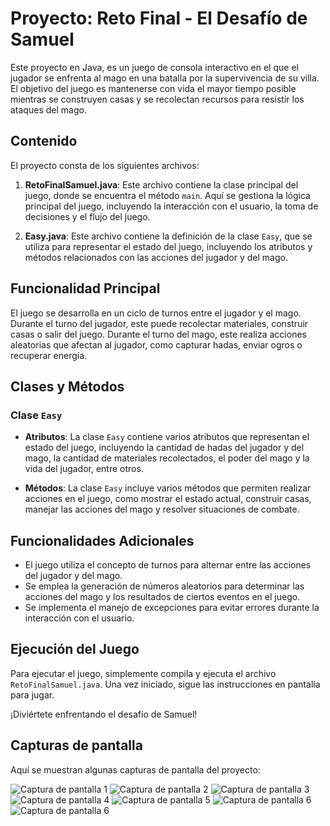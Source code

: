 # Proyecto: Reto Final - El Desafío de Samuel

Este proyecto en Java, es un juego de consola interactivo en el que el jugador se enfrenta al mago en una batalla por la supervivencia de su villa. El objetivo del juego es mantenerse con vida el mayor tiempo posible mientras se construyen casas y se recolectan recursos para resistir los ataques del mago.

## Contenido

El proyecto consta de los siguientes archivos:

1. **RetoFinalSamuel.java**: Este archivo contiene la clase principal del juego, donde se encuentra el método `main`. Aquí se gestiona la lógica principal del juego, incluyendo la interacción con el usuario, la toma de decisiones y el flujo del juego.

2. **Easy.java**: Este archivo contiene la definición de la clase `Easy`, que se utiliza para representar el estado del juego, incluyendo los atributos y métodos relacionados con las acciones del jugador y del mago.

## Funcionalidad Principal

El juego se desarrolla en un ciclo de turnos entre el jugador y el mago. Durante el turno del jugador, este puede recolectar materiales, construir casas o salir del juego. Durante el turno del mago, este realiza acciones aleatorias que afectan al jugador, como capturar hadas, enviar ogros o recuperar energía.

## Clases y Métodos


### Clase `Easy`

- **Atributos**: La clase `Easy` contiene varios atributos que representan el estado del juego, incluyendo la cantidad de hadas del jugador y del mago, la cantidad de materiales recolectados, el poder del mago y la vida del jugador, entre otros.

- **Métodos**: La clase `Easy` incluye varios métodos que permiten realizar acciones en el juego, como mostrar el estado actual, construir casas, manejar las acciones del mago y resolver situaciones de combate.

## Funcionalidades Adicionales

- El juego utiliza el concepto de turnos para alternar entre las acciones del jugador y del mago.
- Se emplea la generación de números aleatorios para determinar las acciones del mago y los resultados de ciertos eventos en el juego.
- Se implementa el manejo de excepciones para evitar errores durante la interacción con el usuario.

## Ejecución del Juego

Para ejecutar el juego, simplemente compila y ejecuta el archivo `RetoFinalSamuel.java`. Una vez iniciado, sigue las instrucciones en pantalla para jugar.

¡Diviértete enfrentando el desafío de Samuel!

## Capturas de pantalla

Aquí se muestran algunas capturas de pantalla del proyecto:

![Captura de pantalla 1](https://i.ibb.co/Y3h1CRS/Diagramade-Clases.png)
![Captura de pantalla 2](https://i.ibb.co/DVz3RpZ/1.png)
![Captura de pantalla 3](https://i.ibb.co/wSVBxnY/2.png)
![Captura de pantalla 4](https://i.ibb.co/ZHvZkv9/3.png)
![Captura de pantalla 5](https://i.ibb.co/7kQz1g6/4.png)
![Captura de pantalla 6](https://i.ibb.co/6PJKD38/Win.png)
![Captura de pantalla 6](https://i.ibb.co/ZTQRtFn/Derrota.png)

